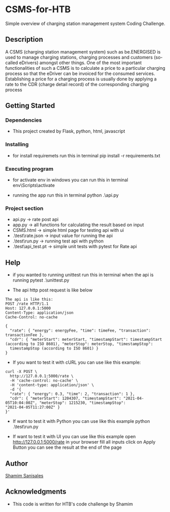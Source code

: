 # CSMS-for-HTB
Simple overview of charging station management system Coding Challenge.

## Description
A  CSMS  (charging  station  management  system)  such  as  be.ENERGISED  is  used  to  manage  charging  stations,  charging 
processes and customers (so-called eDrivers) amongst other things.
One of the most important functionalities of such a CSMS is to calculate a price to a particular charging process so that 
the  eDriver  can  be  invoiced  for  the  consumed  services.  Establishing  a  price  for  a  charging  process  is  usually  done  by 
applying a rate to the CDR (charge detail record) of the corresponding charging process

## Getting Started
### Dependencies
* This project created by Flask, python, html, javascript

### Installing
* for install requiremets run this in terminal
pip install -r requirements.txt

### Executing program
* for activate env in windows you can run this in terminal
env\Scripts\activate 

* running the app run this in terminal
python .\api.py 

### Project section
* api.py -> rate post api
* app.py -> all functions for calculating the result based on input
* CSMS.html -> simple html page for testing api with ui
* .\test\rate.json -> input value for running the api
* .\test\run.py -> running test api with python
* .\test\api_test.pt -> simple unit tests with pytest for Rate api

## Help
* if you wanted to running unittest run this in terminal when the api is running
pytest .\unittest.py

* The api http post request is like below 
```
The api is like this:
POST /rate HTTP/1.1
Host: 127.0.0.1:5000
Content-Type: application/json
Cache-Control: no-cache

{
  "rate": { "energy": energyFee, "time": timeFee, "transaction": transactionFee },
  "cdr": { "meterStart": meterStart, "timestampStart": timestampStart (according to ISO 8601), "meterStop": meterStop, "timestampStop":
  timestampStop (according to ISO 8601) }
}
```

* If you want to test it with cURL you can use like this example:
```
curl -X POST \
  http://127.0.0.1:5000/rate \
  -H 'cache-control: no-cache' \
  -H 'content-type: application/json' \
  -d '{
  "rate": { "energy": 0.3, "time": 2, "transaction": 1 },
  "cdr": { "meterStart": 1204307, "timestampStart": "2021-04-05T10:04:00Z", "meterStop": 1215230, "timestampStop": 
"2021-04-05T11:27:00Z" }
}'

```

* If want to test it with Python you can use like this example
python .\test\run.py

* If want to test it with UI you can use like this example
open http://127.0.0.1:5000/rate in your browser
fill all inputs
click on Apply Button
you can see the result at the end of the page


## Author
[Shamim Sanisales](https://shsanisales.ir)

## Acknowledgments
* This code is written for HTB's code challenge by Shamim
